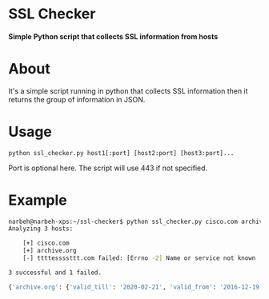 # SSL Checker
#### Simple Python script that collects SSL information from hosts

# About

It's a simple script running in python that collects SSL information then it returns the group of information in JSON.

# Usage

`python ssl_checker.py host1[:port] [host2:port] [host3:port]...`

Port is optional here. The script will use 443 if not specified.

# Example

```bash
narbeh@narbeh-xps:~/ssl-checker$ python ssl_checker.py cisco.com archive.org ttttessssttt.com
Analyzing 3 hosts:

	[+] cisco.com
	[+] archive.org
	[-] ttttessssttt.com failed: [Errno -2] Name or service not known

3 successful and 1 failed.

{'archive.org': {'valid_till': '2020-02-21', 'valid_from': '2016-12-19', 'cert_alg': u'sha256WithRSAEncryption', 'cert_ver': 2, 'cert_sn': 17565460289571369468L, 'cert_exp': False, 'issuer_c': u'US', 'issuer_cn': u'Go Daddy Secure Certificate Authority - G2', 'issuer_o': u'GoDaddy.com, Inc.', 'issuer_ou': u'http://certs.godaddy.com/repository/'}, 'cisco.com': {'valid_till': '2019-12-07', 'valid_from': '2017-12-07', 'cert_alg': u'sha256WithRSAEncryption', 'cert_ver': 2, 'cert_sn': 228799876318721608922476410131646115852301898990L, 'cert_exp': False, 'issuer_c': u'US', 'issuer_cn': u'HydrantID SSL ICA G2', 'issuer_o': u'HydrantID (Avalanche Cloud Corporation)', 'issuer_ou': None}}
```
